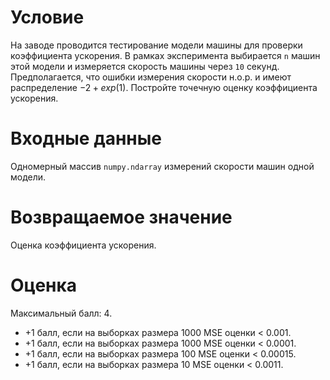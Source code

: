 # Условие

На заводе проводится тестирование модели машины для проверки коэффициента ускорения. 
В рамках эксперимента выбирается `n` машин этой модели 
и измеряется скорость машины через `10` секунд.
Предполагается, что ошибки измерения скорости н.о.р.
и имеют распределение $-2 + exp(1)$.
Постройте точечную оценку коэффициента ускорения.

# Входные данные

Одномерный массив `numpy.ndarray`
измерений скорости машин одной модели.

# Возвращаемое значение

Оценка коэффициента ускорения.

# Оценка

Максимальный балл: $4$.
* $+1$ балл, если на выборках размера $1000$ MSE оценки < $0.001$.
* $+1$ балл, если на выборках размера $1000$ MSE оценки < $0.0001$.
* $+1$ балл, если на выборках размера $100$ MSE оценки < $0.00015$.
* $+1$ балл, если на выборках размера $10$ MSE оценки < $0.0011$.
